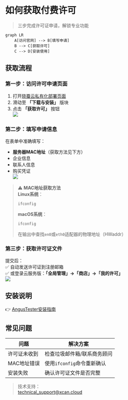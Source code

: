 # 如何获取付费许可

> 三步完成许可证申请，解锁专业功能

```mermaid  
graph LR  
    A[访问官网] --> B[填写申请]  
    B --> C[获取许可]  
    C --> D[安装使用]  
```

## 获取流程

### 第一步：访问许可申请页面
1. 打开[晓蚕云私有化部署页面](https://www.xcan.cloud/deployment)
2. 滑动至 **「下载与安装」** 版块
3. 点击 **「获取许可」** 按钮  
   ![](https://bj-c1-prod-files.xcan.cloud/storage/pubapi/v1/file/GL_ENTER.png?fid=223372998432784390&fpt=Hp5q7ZfJVL0I94G6HqEGzbeBUUwi2oFVVMN2ydXm)

### 第二步：填写申请信息
在表单中准确填写：
- **服务器MAC地址**（获取方法见下方）
- 企业信息
- 联系人信息
- 购买凭证  
  ![](https://bj-c1-prod-files.xcan.cloud/storage/pubapi/v1/file/GL_GET.png?fid=223372998432784392&fpt=OzgIx0TNKFdoTRv2dCl3xWnQz2v8tCnCZ8O5BiN3)

> ⚠️ **MAC地址获取方法**  
> **Linux系统**：
> ```bash  
> ifconfig  
> ```  
> **macOS系统**：
> ```bash  
> ifconfig  
> ```  
> 在输出中查找`en0`或`eth0`适配器的物理地址（HWaddr）

### 第三步：获取许可证文件
提交后：  
✅ 自动发送许可证到注册邮箱  
✅ 或登录云服务版：**「全局管理」→「商店」→「我的许可」**  
![](https://bj-c1-prod-files.xcan.cloud/storage/pubapi/v1/file/GL_DOWNLOAD.png?fid=223372998432784388&fpt=jIWM6XPM9tOZOYpZnhNxqafuwX96rjl1cN60TPjr)

## 安装说明
👉 [AngusTester安装指南](../installation/AngusTester.md)

## 常见问题

| 问题 | 解决方案 |  
|------|----------|  
| 许可证未收到 | 检查垃圾邮件箱/联系商务顾问 |  
| MAC地址错误 | 使用`ifconfig`命令重新确认 |  
| 安装失败 | 确认许可证文件是否完整 |  

> 技术支持：  
> technical_support@xcan.cloud